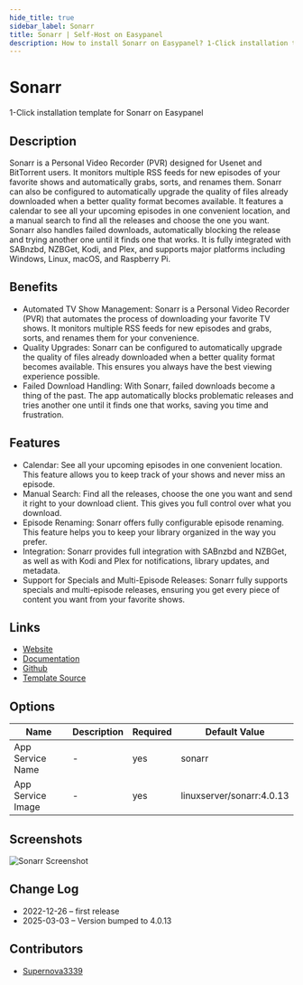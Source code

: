 ```yaml
---
hide_title: true
sidebar_label: Sonarr
title: Sonarr | Self-Host on Easypanel
description: How to install Sonarr on Easypanel? 1-Click installation template for Sonarr on Easypanel
---
```


<!-- generated -->

# Sonarr

1-Click installation template for Sonarr on Easypanel

## Description

Sonarr is a Personal Video Recorder (PVR) designed for Usenet and BitTorrent users. It monitors multiple RSS feeds for new episodes of your favorite shows and automatically grabs, sorts, and renames them. Sonarr can also be configured to automatically upgrade the quality of files already downloaded when a better quality format becomes available. It features a calendar to see all your upcoming episodes in one convenient location, and a manual search to find all the releases and choose the one you want. Sonarr also handles failed downloads, automatically blocking the release and trying another one until it finds one that works. It is fully integrated with SABnzbd, NZBGet, Kodi, and Plex, and supports major platforms including Windows, Linux, macOS, and Raspberry Pi.

## Benefits

- Automated TV Show Management: Sonarr is a Personal Video Recorder (PVR) that automates the process of downloading your favorite TV shows. It monitors multiple RSS feeds for new episodes and grabs, sorts, and renames them for your convenience.
- Quality Upgrades: Sonarr can be configured to automatically upgrade the quality of files already downloaded when a better quality format becomes available. This ensures you always have the best viewing experience possible.
- Failed Download Handling: With Sonarr, failed downloads become a thing of the past. The app automatically blocks problematic releases and tries another one until it finds one that works, saving you time and frustration.

## Features

- Calendar: See all your upcoming episodes in one convenient location. This feature allows you to keep track of your shows and never miss an episode.
- Manual Search: Find all the releases, choose the one you want and send it right to your download client. This gives you full control over what you download.
- Episode Renaming: Sonarr offers fully configurable episode renaming. This feature helps you to keep your library organized in the way you prefer.
- Integration: Sonarr provides full integration with SABnzbd and NZBGet, as well as with Kodi and Plex for notifications, library updates, and metadata.
- Support for Specials and Multi-Episode Releases: Sonarr fully supports specials and multi-episode releases, ensuring you get every piece of content you want from your favorite shows.

## Links

- [Website](https://sonarr.tv/)
- [Documentation](https://wiki.servarr.com/Sonarr)
- [Github](https://github.com/Sonarr/Sonarr)
- [Template Source](https://github.com/easypanel-io/templates/tree/main/templates/sonarr)

## Options

Name | Description | Required | Default Value
-|-|-|-
App Service Name | - | yes | sonarr
App Service Image | - | yes | linuxserver/sonarr:4.0.13

## Screenshots

![Sonarr Screenshot](./assets/screenshot.png)

## Change Log

- 2022-12-26 – first release
- 2025-03-03 – Version bumped to 4.0.13

## Contributors

- [Supernova3339](https://github.com/Supernova3339)
